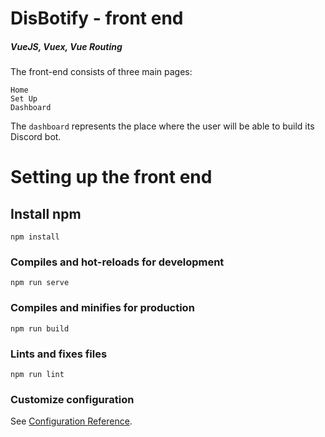 # DisBotify - front end
##### VueJS, Vuex, Vue Routing

The front-end consists of three main pages:
```
Home
Set Up
Dashboard
```
The `dashboard` represents the place where the user will be able to build its Discord bot. 

# Setting up the front end
## Install npm
```
npm install
```

### Compiles and hot-reloads for development
```
npm run serve
```

### Compiles and minifies for production
```
npm run build
```

### Lints and fixes files
```
npm run lint
```

### Customize configuration
See [Configuration Reference](https://cli.vuejs.org/config/).

